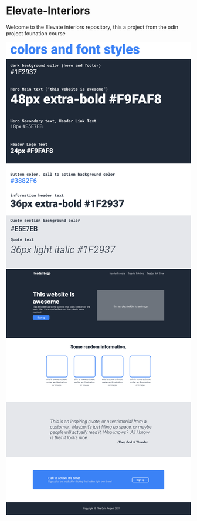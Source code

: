 # Elevate-Interiors
Welcome to the Elevate interiors repository,
this a project from the odin project founation course

![The specification of the the design](imgs/02.png)
![The mockup of the website](imgs/01.png)